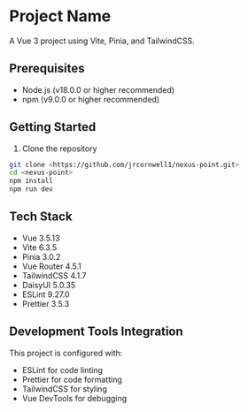 # Project Name

A Vue 3 project using Vite, Pinia, and TailwindCSS.

## Prerequisites

- Node.js (v18.0.0 or higher recommended)
- npm (v9.0.0 or higher recommended)

## Getting Started

1. Clone the repository
```bash
git clone <https://github.com/jrcornwell1/nexus-point.git>
cd <nexus-point>
npm install
npm run dev
```

## Tech Stack

- Vue 3.5.13
- Vite 6.3.5
- Pinia 3.0.2
- Vue Router 4.5.1
- TailwindCSS 4.1.7
- DaisyUI 5.0.35
- ESLint 9.27.0
- Prettier 3.5.3

## Development Tools Integration

This project is configured with:

- ESLint for code linting
- Prettier for code formatting
- TailwindCSS for styling
- Vue DevTools for debugging

